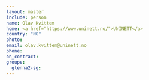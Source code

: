 ```yaml
---
layout: master
include: person
name: Olav Kvittem
home: <a href="https://www.uninett.no/">UNINETT</a>
country: "NO"
photo:
email: olav.kvittem@uninett.no
phone:
on_contract:
groups:
  glenna2-sg:
---
```

